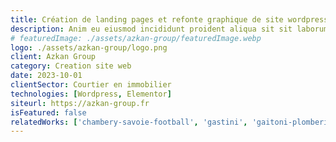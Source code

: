 ```yaml
---
title: Création de landing pages et refonte graphique de site wordpress
description: Anim eu eiusmod incididunt proident aliqua sit sit laborum. Adipisicing ullamco do fugiat duis reprehenderit deserunt eiusmod quis aliquip elit pariatur.
# featuredImage: ./assets/azkan-group/featuredImage.webp
logo: ./assets/azkan-group/logo.png
client: Azkan Group
category: Creation site web
date: 2023-10-01
clientSector: Courtier en immobilier
technologies: [Wordpress, Elementor]
siteurl: https://azkan-group.fr
isFeatured: false
relatedWorks: ['chambery-savoie-football', 'gastini', 'gaitoni-plomberie']
---
```

